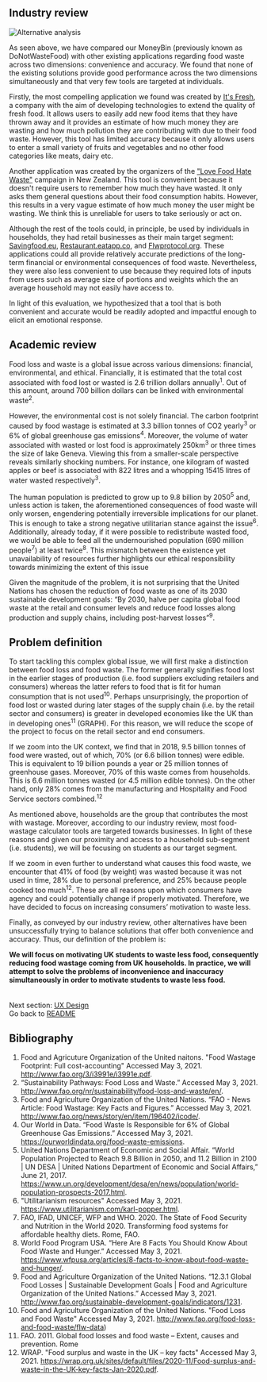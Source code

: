 




## Industry review

![Alternative analysis](Images/BackgroundAndMotivation/alternatives.png)

As seen above, we have compared our MoneyBin (previously known as DoNotWasteFood) with other existing applications regarding food waste across two dimensions: convenience and accuracy. We found that none of the existing solutions provide good performance across the two dimensions simultaneously and that very few tools are targeted at individuals.

Firstly, the most compelling application we found was created by [It's Fresh](https://www.itsfresh.com/food-waste-calculator/survey.html), a company with the aim of developing technologies to extend the quality of fresh food. It allows users to easily add new food items that they have thrown away and it provides an estimate of how much money they are wasting and how much pollution they are contributing with due to their food waste. However, this tool has limited accuracy because it only allows users to enter a small variety of fruits and vegetables and no other food categories like meats, dairy etc.

Another application was created by the organizers of the ["Love Food Hate Waste"](https://lovefoodhatewaste.co.nz/quiz-much-money-wasting-throw-away-food/) campaign in New Zealand. This tool is convenient because it doesn't require users to remember how much they have wasted. It only asks them general questions about their food consumption habits. However, this results in a very vague estimate of how much money the user might be wasting. We think this is unreliable for users to take seriously or act on.

Although the rest of the tools could, in principle, be used by individuals in households, they had retail businesses as their main target segment: [Savingfood.eu](https://savingfood.eu/food-waste-calculator/), [Restaurant.eatapp.co](https://restaurant.eatapp.co/free-food-cost-calculator), and [Flwprotocol.org](https://flwprotocol.org/why-measure/food-loss-and-waste-value-calculator/). These applications could all provide relatively accurate predictions of the long-term financial or environmental consequences of food waste. Nevertheless, they were also less convenient to use because they required lots of inputs from users such as average size of portions and weights which the an average household may not easily have access to.

In light of this evaluation, we hypothesized that a tool that is both convenient and accurate would be readily adopted and impactful enough to elicit an emotional response.

## Academic review

Food loss and waste is a global issue across various dimensions: financial, environmental, and ethical. Financially, it is estimated that the total cost associated with food lost or wasted is 2.6 trillion dollars annually<sup>1</sup>. Out of this amount, around 700 billion dollars can be linked with environmental waste<sup>2</sup>.

However, the environmental cost is not solely financial. The carbon footprint caused by food wastage is estimated at 3.3 billion tonnes of CO2 yearly<sup>3</sup> or 6% of global greenhouse gas emissions<sup>4</sup>. Moreover, the volume of water associated with wasted or lost food is approximately 250km<sup>3</sup> or three times the size of lake Geneva. Viewing this from a smaller-scale perspective reveals similarly shocking numbers. For instance, one kilogram of wasted apples or beef is associated with 822 litres and a whopping 15415 litres of water wasted respectively<sup>3</sup>.

The human population is predicted to grow up to 9.8 billion by 2050<sup>5</sup> and, unless action is taken, the aforementioned consequences of food waste will only worsen, engendering potentially irreversible implications for our planet. This is enough to take a strong negative utilitarian stance against the issue<sup>6</sup>. Additionally, already today, if it were possible to redistribute wasted food, we would be able to feed all the undernourished population (690 million people<sup>7</sup>) at least twice<sup>8</sup>. This mismatch between the existence yet unavailability of resources further highlights our ethical responsibility towards minimizing the extent of this issue

Given the magnitude of the problem, it is not surprising that the United Nations has chosen the reduction of food waste as one of its 2030 sustainable development goals: “By 2030, halve per capita global food waste at the retail and consumer levels and reduce food losses along production and supply chains, including post-harvest losses”<sup>9</sup>.

## Problem definition

To start tackling this complex global issue, we will first make a distinction between food loss and food waste. The former generally signifies food lost in the earlier stages of production (i.e. food suppliers excluding retailers and consumers) whereas the latter refers to food that is fit for human consumption that is not used<sup>10</sup>. Perhaps unsurprisingly, the proportion of food lost or wasted during later stages of the supply chain (i.e. by the retail sector and consumers) is greater in developed economies like the UK than in developing ones<sup>11</sup> (GRAPH). For this reason, we will reduce the scope of the project to focus on the retail sector and end consumers.

If we zoom into the UK context, we find that in 2018, 9.5 billion tonnes of food were wasted, out of which, 70% (or 6.6 billion tonnes) were edible. This is equivalent to 19 billion pounds a year or 25 million tonnes of greenhouse gases. Moreover, 70% of this waste comes from households. This is 6.6 million tonnes wasted (or 4.5 million edible tonnes). On the other hand, only 28% comes from the manufacturing and Hospitality and Food Service sectors combined.<sup>12</sup>

As mentioned above, households are the group that contributes the most with wastage. Moreover, according to our industry review, most food-wastage calculator tools are targeted towards businesses. In light of these reasons and given our proximity and access to a household sub-segment (i.e. students), we will be focusing on students as our target segment.

If we zoom in even further to understand what causes this food waste, we encounter that 41% of food (by weight) was wasted because it was not used in time, 28% due to personal preference, and 25% because people cooked too much<sup>12</sup>. These are all reasons upon which consumers have agency and could potentially change if properly motivated. Therefore, we have decided to focus on increasing consumers’ motivation to waste less.

Finally, as conveyed by our industry review, other alternatives have been unsuccessfully trying to balance solutions that offer both convenience and accuracy. Thus, our definition of the problem is:

<b>We will focus on motivating UK students to waste less food, consequently reducing food wastage coming from UK households. In practice, we will attempt to solve the problems of inconvenience and inaccuracy simultaneously in order to motivate students to waste less food.</b>
<br><br><br>
Next section: [UX Design](https://github.com/gabrielchuv/SE7/blob/develop/Portfolio/UXDesign.md)
<br>
Go back to [README](https://github.com/gabrielchuv/SE7/blob/develop/README.md)



## Bibliography

1. Food and Agricuture Organization of the United naitons. "Food Wastage Footprint: Full cost-accounting" Accessed May 3, 2021. http://www.fao.org/3/i3991e/i3991e.pdf.
2. “Sustainability Pathways: Food Loss and Waste.” Accessed May 3, 2021. http://www.fao.org/nr/sustainability/food-loss-and-waste/en/.
3. Food and Agriculture Organization of the United Nations. “FAO - News Article: Food Wastage: Key Facts and Figures.” Accessed May 3, 2021. http://www.fao.org/news/story/en/item/196402/icode/.
4. Our World in Data. “Food Waste Is Responsible for 6% of Global Greenhouse Gas Emissions.” Accessed May 3, 2021. https://ourworldindata.org/food-waste-emissions.
5. United Nations Department of Economic and Social Affair. “World Population Projected to Reach 9.8 Billion in 2050, and 11.2 Billion in 2100 | UN DESA | United Nations Department of Economic and Social Affairs,” June 21, 2017. https://www.un.org/development/desa/en/news/population/world-population-prospects-2017.html.
6. "Utilitarianism resources" Accessed May 3, 2021. https://www.utilitarianism.com/karl-popper.html.
7. FAO, IFAD, UNICEF, WFP and WHO. 2020. The State of Food Security and Nutrition in the World 2020. Transforming food systems for affordable healthy diets. Rome, FAO.
8. World Food Program USA. “Here Are 8 Facts You Should Know About Food Waste and Hunger.” Accessed May 3, 2021. https://www.wfpusa.org/articles/8-facts-to-know-about-food-waste-and-hunger/.
9. Food and Agriculture Organization of the United Nations. “12.3.1 Global Food Losses | Sustainable Development Goals | Food and Agriculture Organization of the United Nations.” Accessed May 3, 2021. http://www.fao.org/sustainable-development-goals/indicators/1231.
10. Food and Agriculture Organization of the United Nations. "Food Loss and Food Waste" Accessed May 3, 2021. http://www.fao.org/food-loss-and-food-waste/flw-data)
11. FAO. 2011. Global food losses and food waste – Extent, causes and prevention. Rome
12. WRAP. "Food surplus and waste in the UK – key facts" Accessed May 3, 2021. https://wrap.org.uk/sites/default/files/2020-11/Food-surplus-and-waste-in-the-UK-key-facts-Jan-2020.pdf.
